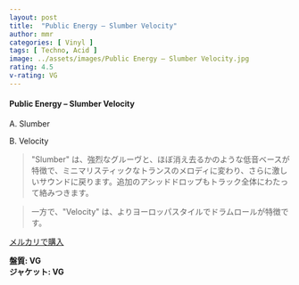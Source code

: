 ```yaml
---
layout: post
title:  "Public Energy – Slumber Velocity"
author: mmr
categories: [ Vinyl ]
tags: [ Techno, Acid ]
image: ../assets/images/Public Energy – Slumber Velocity.jpg
rating: 4.5
v-rating: VG
---
```


#### Public Energy – Slumber Velocity

A. Slumber

B. Velocity

> "Slumber" は、強烈なグルーヴと、ほぼ消え去るかのような低音ベースが特徴で、ミニマリスティックなトランスのメロディに変わり、さらに激しいサウンドに戻ります。追加のアシッドドロップもトラック全体にわたって絡みつきます。

> 一方で、"Velocity" は、よりヨーロッパスタイルでドラムロールが特徴です。

[メルカリで購入](https://jp.mercari.com/item/m21565192734)

<div class="mt-4 mb-4 d-flex align-items-center">
<strong class="mr-1">盤質: VG</strong>
</div>
<div class="mt-4 mb-4 d-flex align-items-center">
<strong class="mr-1">ジャケット: VG</strong>
</div>
